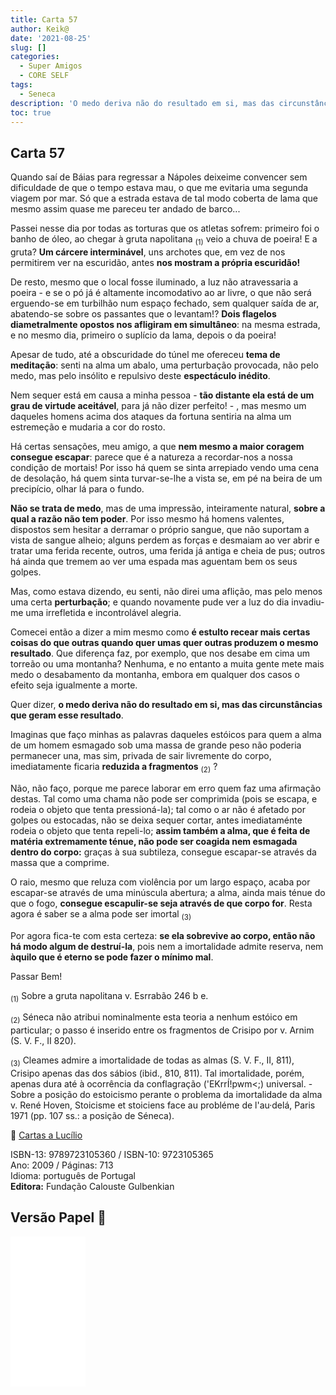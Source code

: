 ```yaml
---
title: Carta 57
author: Keik@
date: '2021-08-25'
slug: []
categories:
  - Super Amigos
  - CORE SELF
tags:
  - Seneca
description: 'O medo deriva não do resultado em si, mas das circunstâncias que geram esse resultado'
toc: true
---
```



## Carta 57 

Quando saí de Báias para regressar a Nápoles deixeime convencer sem dificuldade de que o tempo estava mau, o que me evitaria uma segunda viagem por mar. Só que a estrada estava de tal modo coberta de lama que mesmo assim quase me pareceu ter andado de barco... 

Passei nesse dia por todas as torturas que os atletas sofrem: primeiro foi o banho de óleo, ao chegar à gruta napolitana <sub>(1)</sub> veio a chuva de poeira! E a gruta? **Um cárcere interminável**, uns archotes que, em vez de nos permitirem ver na escuridão, antes **nos mostram a própria escuridão!** 

De resto, mesmo que o local fosse iluminado, a luz não atravessaria a poeira - e se o pó já é altamente incomodativo ao ar livre, o que não será erguendo-se em turbilhão num espaço fechado, sem qualquer saída de ar, abatendo-se sobre os passantes que o levantam!? **Dois flagelos diametralmente opostos nos afligiram em simultâneo**: na mesma estrada, e no mesmo dia, primeiro o suplício da
lama, depois o da poeira!

Apesar de tudo, até a obscuridade do túnel me ofereceu **tema de meditação**: senti na alma um abalo, uma perturbação provocada, não pelo medo, mas pelo insólito e repulsivo deste **espectáculo inédito**. 

Nem sequer está em causa a minha pessoa - **tão distante ela está de um grau de virtude aceitável**, para já não dizer perfeito! - , mas mesmo um daqueles homens acima dos ataques da fortuna sentiria na alma um estremeção e mudaria a cor do rosto. 

Há certas sensações, meu amigo, a que **nem mesmo a maior coragem consegue escapar**: parece que é a natureza a recordar-nos a nossa condição de mortais! Por isso há quem se sinta arrepiado vendo uma cena de desolação, há quem sinta turvar-se-lhe a vista se, em pé na beira de um precipício, olhar lá para o fundo. 

**Não se trata de medo**, mas de uma impressão, inteiramente natural, **sobre a qual a razão não tem poder**. Por isso mesmo há homens valentes, dispostos sem hesitar a derramar o próprio sangue, que não suportam a vista de sangue alheio; alguns perdem as forças e desmaiam ao ver abrir e tratar uma ferida recente, outros, uma ferida já antiga e cheia de pus; outros há ainda que tremem ao ver uma espada mas aguentam bem os seus golpes. 

Mas, como estava dizendo, eu senti, não direi uma aflição, mas pelo menos uma certa **perturbação**; e quando novamente pude ver a luz do dia invadiu-me uma irrefletida e incontrolável alegria. 

Comecei então a dizer a mim mesmo como **é estulto recear mais certas coisas do que outras quando quer umas quer outras produzem o mesmo resultado**. Que diferença faz, por exemplo, que nos desabe em cima um torreão ou uma montanha? Nenhuma, e no entanto a muita gente mete mais medo o desabamento da montanha, embora em qualquer dos casos o efeito seja igualmente a morte. 

Quer dizer, **o medo deriva não do resultado em si, mas das circunstâncias que geram esse resultado**.

Imaginas que faço minhas as palavras daqueles estóicos para quem a alma de um homem esmagado sob uma massa de grande peso não poderia permanecer una, mas sim, privada de sair livremente do corpo, imediatamente ficaria **reduzida a fragmentos** <sub>(2)</sub> ? 

Não, não faço, porque me parece laborar em erro quem faz uma afirmação destas.
Tal como uma chama não pode ser comprimida (pois se escapa, e rodeia o objeto que tenta pressioná-la); tal como o ar não é afetado por golpes ou estocadas, não se deixa sequer cortar, antes imediataménte rodeia o objeto que tenta repeli-lo; **assim também a alma, que é feita de matéria extremamente ténue, não pode ser coagida nem esmagada dentro do corpo:** graças à sua subtileza,  consegue escapar-se através da massa que a comprime. 

O raio, mesmo que reluza com violência por um largo espaço, acaba por escapar-se através de uma minúscula abertura; a alma, ainda mais ténue do que o fogo, **consegue escapulir-se seja através de que corpo for**. Resta agora é saber se a alma pode ser imortal <sub>(3)</sub>


Por agora fica-te com esta certeza: **se ela sobrevive ao corpo, então não há modo algum de destruí-la**, pois nem a imortalidade admite reserva, nem **àquilo que é eterno se pode fazer o mínimo mal**.

Passar Bem!


 <sub>(1)</sub> Sobre a gruta napolitana v. Esrrabão 246 b e.    
 
<sub>(2)</sub> Séneca não atribui nominalmente esta teoria a nenhum estóico em particular; o passo é inserido entre os fragmentos de Crisipo por v. Arnim (S. V. F., II 820).  


<sub>(3)</sub> Cleames admire a imortalidade de todas as almas (S. V. F., II, 811), Crisipo apenas das dos sábios (ibid., 810, 811). Tal imortalidade, porém, apenas dura até à ocorrência da conflagração ('EKrrÍ!pwm<;) universal. - Sobre a posição do estoicismo perante o problema da imortalidade da alma v. René Hoven, Stoicisme et stoiciens face au probléme de l'au·delá, Paris 1971 (pp. 107 ss.: a
posição de Séneca).


:book: [Cartas a Lucílio](https://www.skoob.com.br/cartas-a-lucilio-37684ed41245.html)

ISBN-13: 9789723105360 / ISBN-10: 9723105365  
Ano: 2009 / Páginas: 713  
Idioma: português de Portugal   
**Editora:** Fundação Calouste Gulbenkian

## Versão Papel :book:

<iframe style="width:120px;height:240px;" marginwidth="0" marginheight="0" scrolling="no" frameborder="0" src="//ws-na.amazon-adsystem.com/widgets/q?ServiceVersion=20070822&OneJS=1&Operation=GetAdHtml&MarketPlace=BR&source=ac&ref=tf_til&ad_type=product_link&tracking_id=mundodekeika-20&marketplace=amazon&amp;region=BR&placement=9723105365&asins=9723105365&linkId=fb8dc16224bc0c2b7943ec769c5b5905&show_border=true&link_opens_in_new_window=true&price_color=333333&title_color=0066c0&bg_color=ffffff">
    </iframe>
